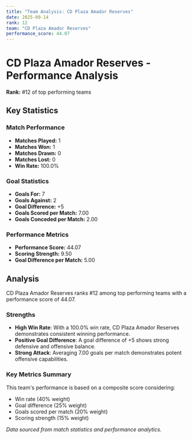 ```yaml
---
title: "Team Analysis: CD Plaza Amador Reserves"
date: 2025-09-14
rank: 12
team: "CD Plaza Amador Reserves"
performance_score: 44.07
---
```


# CD Plaza Amador Reserves - Performance Analysis

**Rank:** #12 of top performing teams

## Key Statistics

### Match Performance
- **Matches Played:** 1
- **Matches Won:** 1
- **Matches Drawn:** 0
- **Matches Lost:** 0
- **Win Rate:** 100.0%

### Goal Statistics
- **Goals For:** 7
- **Goals Against:** 2
- **Goal Difference:** +5
- **Goals Scored per Match:** 7.00
- **Goals Conceded per Match:** 2.00

### Performance Metrics
- **Performance Score:** 44.07
- **Scoring Strength:** 9.50
- **Goal Difference per Match:** 5.00

## Analysis

CD Plaza Amador Reserves ranks #12 among top performing teams with a performance score of 44.07.

### Strengths
- **High Win Rate**: With a 100.0% win rate, CD Plaza Amador Reserves demonstrates consistent winning performance.
- **Positive Goal Difference**: A goal difference of +5 shows strong defensive and offensive balance.
- **Strong Attack**: Averaging 7.00 goals per match demonstrates potent offensive capabilities.

### Key Metrics Summary

This team's performance is based on a composite score considering:
- Win rate (40% weight)
- Goal difference (25% weight) 
- Goals scored per match (20% weight)
- Scoring strength (15% weight)

*Data sourced from match statistics and performance analytics.*
